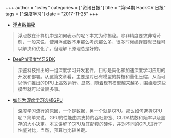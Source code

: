 +++
author = "cvley"
categories = ["资讯日报"]
title = "第54期 HackCV 日报"
tags = ["深度学习"]
date = "2017-11-25"
+++

- [浮点数揭秘](https://blog.demofox.org/2017/11/21/floating-point-precision/?from=hackcv&hmsr=hackcv.com&utm_medium=hackcv.com&utm_source=hackcv.com)

> 浮点数在计算机中是如何表示的呢？本文为你揭秘。除非精度要求非常苛刻，一般来说，使用浮点数不用那么考虑那么多，很多时候编译器就已经可以解决和优化了。但理解下原理总是好的。

- [DeePhi深度学习SDK](http://www.deephi.com/dnndk.html?from=hackcv&hmsr=hackcv.com&utm_medium=hackcv.com&utm_source=hackcv.com)

> 深鉴科技推出的一组深度学习开发套件，目标是简化和加速深度学习应用的开发和部署。从这篇文章看，主要是对已有模型的剪枝和量化压缩，从而可以他们推出的DPU上高效运行。显然，随着现有模型越来越多，围绕着这些模型就可以做很多事。

- [如何为深度学习选择GPU](https://blog.slavv.com/picking-a-gpu-for-deep-learning-3d4795c273b9?from=hackcv&hmsr=hackcv.com&utm_medium=hackcv.com&utm_source=hackcv.com)

> 深度学习流行的原因，一个是数据，另一个就是GPU。那么如何选择GPU呢？简单来说，GPU的性能由其支持的吞吐带宽、CUDA核数和频率以及显存的大小决定。本文讲解了GPU及其配套的硬件，并对不同的GPU进行了性能对比，当然，预算也比较关键。

